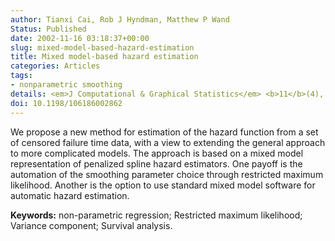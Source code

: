 ```yaml
---
author: Tianxi Cai, Rob J Hyndman, Matthew P Wand
Status: Published
date: 2002-11-16 03:18:37+00:00
slug: mixed-model-based-hazard-estimation
title: Mixed model-based hazard estimation
categories: Articles
tags:
- nonparametric smoothing
details: <em>J Computational & Graphical Statistics</em> <b>11</b>(4), 784-798
doi: 10.1198/106186002862
---
```


We propose a new method for estimation of the hazard function from a set of censored failure time data, with a view to extending the general approach to more complicated models. The approach is based on a mixed model representation of penalized spline hazard estimators. One payoff is the automation of the smoothing parameter choice through restricted maximum likelihood. Another is the option to use standard mixed model software for automatic hazard estimation.

**Keywords:** non-parametric regression; Restricted maximum likelihood; Variance component; Survival analysis.
